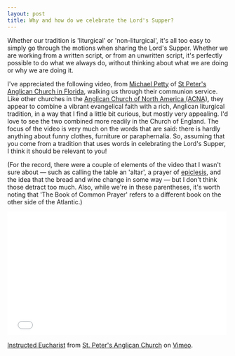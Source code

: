 ```yaml
---
layout: post
title: Why and how do we celebrate the Lord's Supper?
---
```

Whether our tradition is 'liturgical' or 'non-liturgical', it's all too easy to simply go through the motions when sharing the Lord's Supper. Whether we are working from a written script, or from an unwritten script, it's perfectly possible to do what we always do, without thinking about what we are doing or why we are doing it.

I've appreciated the following video, from [Michael Petty](http://www.stpeterstallahassee.org/clergy) of [St Peter's Anglican Church in Florida](http://www.stpeterstallahassee.org/), walking us through their communion service. Like other churches in the [Anglican Church of North America (ACNA)](http://anglicanchurch.net/), they appear to combine a vibrant evangelical faith with a rich, Anglican liturgical tradition, in a way that I find a little bit curious, but mostly very appealing. I'd love to see the two combined more readily in the Church of England. The focus of the video is very much on the words that are said: there is hardly anything about funny clothes, furniture or paraphernalia. So, assuming that you come from a tradition that uses words in celebrating the Lord's Supper, I think it should be relevant to you!

(For the record, there were a couple of elements of the video that I wasn't sure about &mdash; such as calling the table an 'altar', a prayer of [epiclesis](http://en.wikipedia.org/wiki/Epiclesis), and the idea that the bread and wine change in some way &mdash; but I don't think those detract too much. Also, while we're in these parentheses, it's worth noting that 'The Book of Common Prayer' refers to a different book on the other side of the Atlantic.)

<iframe src="//player.vimeo.com/video/23092634" width="500" height="281" frameborder="0" webkitallowfullscreen mozallowfullscreen allowfullscreen></iframe> <p><a href="http://vimeo.com/23092634">Instructed Eucharist</a> from <a href="http://vimeo.com/stpetersanglican">St. Peter&#039;s Anglican Church</a> on <a href="https://vimeo.com">Vimeo</a>.</p>
